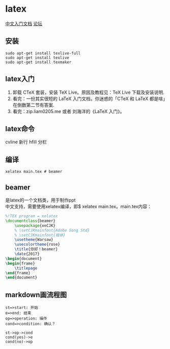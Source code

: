 # latex
[中文入门文档](https://zh.wikibooks.org/wiki/LaTeX)
[论坛](http://www.latexstudio.net/)

## 安装
```shell
sudo apt-get install texlive-full
sudo apt-get install texlive
sudo apt-get install texmaker
```
## latex入门
1. 卸载 CTeX 套装，安装 TeX Live。原因及教程见：TeX Live 下载及安装说明.
1. 看完：一份其实很短的 LaTeX 入门文档，你迷惑的「CTeX 和 LaTeX 都是啥」在倒数第二节有答案.
1. 看完：zip.liam0205.me 或者 刘海洋的《LaTeX 入门》。

## latex命令
cvline 新行
hfill 分栏

## 编译
```shell
xelatex main.tex # beamer
```
## beamer
是latex的一个文档类，用于制作ppt  
中文支持，需要使用xelatex编译，即$ xelatex main.tex。main.tex内容：
```tex
%!TEX program = xelatex
\documentclass{beamer}
    \usepackage{xeCJK}
    % \setCJKmainfont{Adobe Song Std}
    % \setCJKmainfont{楷体}
    \usetheme{Warsaw}
    \usecolortheme{rose}
    \title{你好！beamer}
    \date{2017}
\begin{document}
\begin{frame}
    \titlepage
\end{frame}
\end{document}
```

## markdown画流程图
```flow
st=>start: 开始
e=>end: 结束
op=>operation: 操作
cond=>condition: 确认？

st->op->cond
cond(yes)->e
cond(no)->op
```